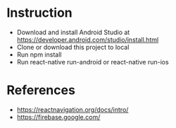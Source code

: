 # Instruction
- Download and install Android Studio at https://developer.android.com/studio/install.html
- Clone or download this project to local
- Run npm install
- Run react-native run-android or react-native run-ios

# References
- https://reactnavigation.org/docs/intro/
- https://firebase.google.com/
